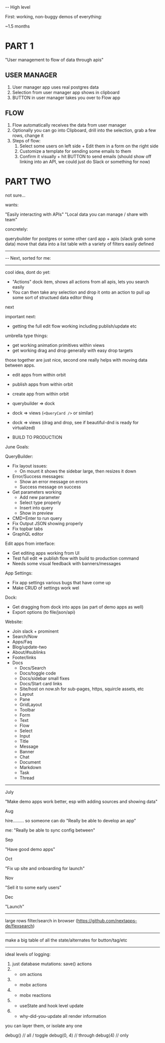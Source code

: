 -- High level

First: working, non-buggy demos of everything:

~1.5 months

# PART 1

"User management to flow of data through apis"

## USER MANAGER

1) User manager app uses real postgres data
2) Selection from user manager app shows in clipboard
3) BUTTON in user manager takes you over to Flow app

## FLOW

1) Flow automatically receives the data from user manager
2) Optionally you can go into Clipboard, drill into the selection, grab a few rows, change it
3) Steps of flow:
   1) Select some users on left side + Edit them in a form on the right side
   2) Customize a template for sending some emails to them
   3) Confirm it visually + hit BUTTON to send emails (should show off linking into an API, we could just do Slack or something for now)

# PART TWO

not sure...

wants:

"Easily interacting with APIs"
"Local data you can manage / share with team"

concretely:

querybuilder for postgres or some other
card app + apis (slack grab some data)
move that data into a list
table with a variety of filters easily defined

---



-- Next, sorted for me:




---

cool idea, dont do yet:

- "Actions" dock item, shows all actions from all apis, lets you search easily
- You can then take any selection and drop it onto an action to pull up some sort of structued data editor thing


next

important next:

- getting the full edit flow working including publish/update etc

umbrella type things:

- get working animation primitives within views
- get working drag and drop generally with easy drop targets

those together are just nice, second one really helps with moving data between apps.

- edit apps from within orbit
- publish apps from within orbit
- create app from within orbit
- querybuilder => dock
- dock => views (`<QueryCard />` or similar)
- dock => views (drag and drop, see if beautiful-dnd is ready for virtualized)

- BUILD TO PRODUCTION

June Goals:

QueryBuilder:

- Fix layout issues:
  - On mount it shows the sidebar large, then resizes it down
- Error/Success messages:
  - Show an error message on errors
  - Success message on success
- Get parameters working
  - Add new parameter
  - Select type properly
  - Insert into query
  - Show in preview
- CMD+Enter to run query
- Fix Output JSON showing properly
- Fix topbar tabs
- GraphQL editor

Edit apps from interface:

- Get editing apps working from UI
- Test full edit => publish flow with build to production command
- Needs some visual feedback with banners/messages

App Settings:

- Fix app settings various bugs that have come up
- Make CRUD of settings work wel

Dock:

- Get dragging from dock into apps (as part of demo apps as well)
- Export options (to file/json/api)

Website:

- Join slack + prominent
- Search/Now
- Apps/Faq
- Blog/update-two
- About/#sublinks
- Footer/links
- Docs
  - Docs/Search
  - Docs/toggle code
  - Docs/sidebar small fixes
  - Docs/Start card links
  - Site/host on now.sh for sub-pages, https, squircle assets, etc
  - Layout
  - Pane
  - GridLayout
  - Toolbar
  - Form
  - Text
  - Flow
  - Select
  - Input
  - Title
  - Message
  - Banner
  - Chat
  - Document
  - Markdown
  - Task
  - Thread

---

July

"Make demo apps work better, esp with adding sources and showing data"

Aug

hire......... so someone can do "Really be able to develop an app"

me: "Really be able to sync config between"

Sep

"Have good demo apps"

Oct

"Fix up site and onboarding for launch"

Nov

"Sell it to some early users"

Dec

"Launch"

---

large rows filter/search in browser (https://github.com/nextapps-de/flexsearch)

---

make a big table of all the state/alternates for button/tag/etc

---

ideal levels of logging:

1. just database mutations: save() actions
2. + om actions
3. + mobx actions
4. + mobx reactions
5. + useState and hook level update
6. + why-did-you-update all render information

you can layer them, or isolate any one

debug() // all / toggle
debug(0, 4) // through
debug(4) // only
